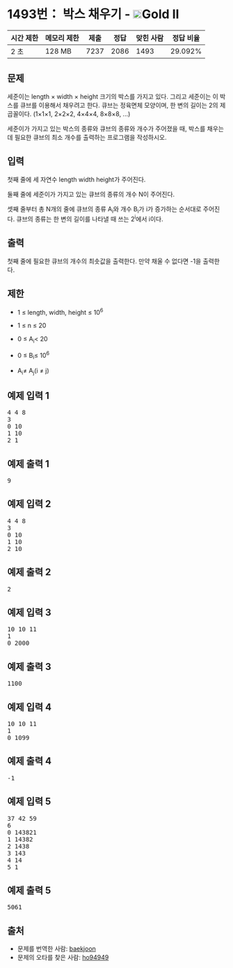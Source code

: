 # 1493번： 박스 채우기 - <img src="https://static.solved.ac/tier_small/14.svg" style="height:20px" />Gold II

| 시간 제한 | 메모리 제한 | 제출 | 정답 | 맞힌 사람 | 정답 비율 |
| --- | --- | --- | --- | --- | --- |
| 2 초 | 128 MB | 7237 | 2086 | 1493 | 29.092% |

## 문제

세준이는 length × width × height 크기의 박스를 가지고 있다. 그리고 세준이는 이 박스를 큐브를 이용해서 채우려고 한다. 큐브는 정육면체 모양이며, 한 변의 길이는 2의 제곱꼴이다. (1×1×1, 2×2×2, 4×4×4, 8×8×8, ...)

세준이가 가지고 있는 박스의 종류와 큐브의 종류와 개수가 주어졌을 때, 박스를 채우는데 필요한 큐브의 최소 개수를 출력하는 프로그램을 작성하시오.

## 입력

첫째 줄에 세 자연수 length width height가 주어진다.

둘째 줄에 세준이가 가지고 있는 큐브의 종류의 개수 N이 주어진다.

셋째 줄부터 총 N개의 줄에 큐브의 종류 A<sub>i</sub>와 개수 B<sub>i</sub>가 i가 증가하는 순서대로 주어진다. 큐브의 종류는 한 변의 길이를 나타낼 때 쓰는 2<sup>i</sup>에서 i이다.

## 출력

첫째 줄에 필요한 큐브의 개수의 최솟값을 출력한다. 만약 채울 수 없다면 -1을 출력한다.

## 제한

- 1 ≤ length, width, height ≤ 10<sup>6</sup>
- 1 ≤ n ≤ 20

- 0 ≤ A<sub>i</sub>< 20
- 0 ≤ B<sub>i</sub>≤ 10<sup>6</sup>
- A<sub>i</sub>≠ A<sub>j</sub>(i ≠ j)
## 예제 입력 1

<pre>4 4 8
3
0 10
1 10
2 1
</pre>
## 예제 출력 1

<pre>9
</pre>
## 예제 입력 2

<pre>4 4 8
3
0 10
1 10
2 10
</pre>
## 예제 출력 2

<pre>2
</pre>
## 예제 입력 3

<pre>10 10 11
1
0 2000
</pre>
## 예제 출력 3

<pre>1100
</pre>
## 예제 입력 4

<pre>10 10 11
1
0 1099
</pre>
## 예제 출력 4

<pre>-1
</pre>
## 예제 입력 5

<pre>37 42 59
6
0 143821
1 14382
2 1438
3 143
4 14
5 1
</pre>
## 예제 출력 5

<pre>5061
</pre>
## 출처

- 문제를 번역한 사람: [baekjoon](/user/baekjoon)
- 문제의 오타를 찾은 사람: [ho94949](/user/ho94949)
